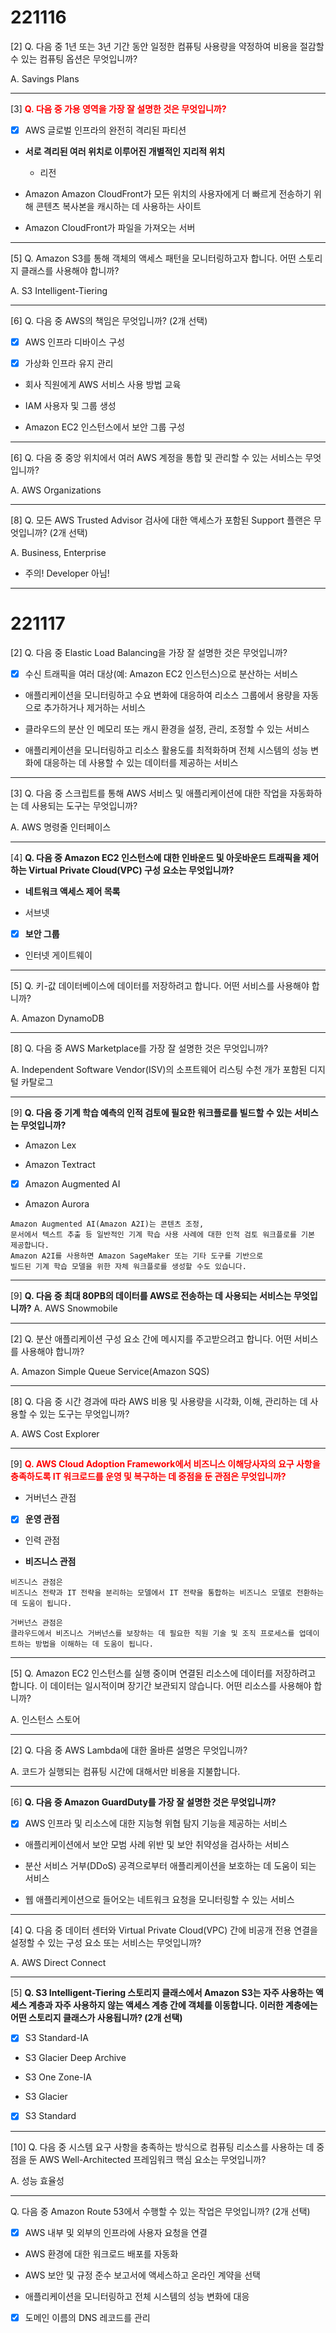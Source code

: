 # 221116


[2] Q. 다음 중 1년 또는 3년 기간 동안 일정한 컴퓨팅 사용량을 약정하여 비용을 절감할 수 있는 컴퓨팅 옵션은 무엇입니까?

A. Savings Plans

---

[3] **<span style="color:red">Q. 다음 중 가용 영역을 가장 잘 설명한 것은 무엇입니까?</span>**

- [x] AWS 글로벌 인프라의 완전히 격리된 파티션

- **서로 격리된 여러 위치로 이루어진 개별적인 지리적 위치**
    - 리전

- Amazon Amazon CloudFront가 모든 위치의 사용자에게 더 빠르게 전송하기 위해 콘텐츠 복사본을 캐시하는 데 사용하는 사이트

- Amazon CloudFront가 파일을 가져오는 서버

---

[5] Q. Amazon S3를 통해 객체의 액세스 패턴을 모니터링하고자 합니다. 어떤 스토리지 클래스를 사용해야 합니까? 

A. S3 Intelligent-Tiering

---

[6] Q. 다음 중 AWS의 책임은 무엇입니까? (2개 선택)

- [x] AWS 인프라 디바이스 구성

- [x] 가상화 인프라 유지 관리

- 회사 직원에게 AWS 서비스 사용 방법 교육

- IAM 사용자 및 그룹 생성

- Amazon EC2 인스턴스에서 보안 그룹 구성

---

[6] Q. 다음 중 중앙 위치에서 여러 AWS 계정을 통합 및 관리할 수 있는 서비스는 무엇입니까?

A. AWS Organizations

---

[8] Q. 모든 AWS Trusted Advisor 검사에 대한 액세스가 포함된 Support 플랜은 무엇입니까? (2개 선택)

A. Business, Enterprise

* 주의! Developer 아님!

---

# 221117


[2] Q. 다음 중 Elastic Load Balancing을 가장 잘 설명한 것은 무엇입니까?

- [x] 수신 트래픽을 여러 대상(예: Amazon EC2 인스턴스)으로 분산하는 서비스

- 애플리케이션을 모니터링하고 수요 변화에 대응하여 리소스 그룹에서 용량을 자동으로 추가하거나 제거하는 서비스

- 클라우드의 분산 인 메모리 또는 캐시 환경을 설정, 관리, 조정할 수 있는 서비스

- 애플리케이션을 모니터링하고 리소스 활용도를 최적화하며 전체 시스템의 성능 변화에 대응하는 데 사용할 수 있는 데이터를 제공하는 서비스

---

[3] Q. 다음 중 스크립트를 통해 AWS 서비스 및 애플리케이션에 대한 작업을 자동화하는 데 사용되는 도구는 무엇입니까? 

A. AWS 명령줄 인터페이스

---

[4] **Q. 다음 중 Amazon EC2 인스턴스에 대한 인바운드 및 아웃바운드 트래픽을 제어하는 Virtual Private Cloud(VPC) 구성 요소는 무엇입니까?**

- **네트워크 액세스 제어 목록**

- 서브넷

- [x] **보안 그룹**

- 인터넷 게이트웨이

---

[5] Q. 키-값 데이터베이스에 데이터를 저장하려고 합니다. 어떤 서비스를 사용해야 합니까?

A. Amazon DynamoDB

---

[8] Q. 다음 중 AWS Marketplace를 가장 잘 설명한 것은 무엇입니까?

A.   Independent Software Vendor(ISV)의 소프트웨어 리스팅 수천 개가 포함된 디지털 카탈로그

---

[9] **Q. 다음 중 기계 학습 예측의 인적 검토에 필요한 워크플로를 빌드할 수 있는 서비스는 무엇입니까?**

- Amazon Lex

- Amazon Textract

- [x] Amazon Augmented AI

- Amazon Aurora

```
Amazon Augmented AI(Amazon A2I)는 콘텐츠 조정, 
문서에서 텍스트 추출 등 일반적인 기계 학습 사용 사례에 대한 인적 검토 워크플로를 기본 제공합니다.
Amazon A2I를 사용하면 Amazon SageMaker 또는 기타 도구를 기반으로 
빌드된 기계 학습 모델을 위한 자체 워크플로를 생성할 수도 있습니다.
```

---

[9] **Q. 다음 중 최대 80PB의 데이터를 AWS로 전송하는 데 사용되는 서비스는 무엇입니까?**
A. AWS Snowmobile

---

[2] Q. 분산 애플리케이션 구성 요소 간에 메시지를 주고받으려고 합니다. 어떤 서비스를 사용해야 합니까?

A. Amazon Simple Queue Service(Amazon SQS)

---

[8] Q. 다음 중 시간 경과에 따라 AWS 비용 및 사용량을 시각화, 이해, 관리하는 데 사용할 수 있는 도구는 무엇입니까?

A. AWS Cost Explorer

---

[9] **<span style="color:red">Q. AWS Cloud Adoption Framework에서 비즈니스 이해당사자의 요구 사항을 충족하도록 IT 워크로드를 운영 및 복구하는 데 중점을 둔 관점은 무엇입니까?</span>**

- 거버넌스 관점

- [x] **운영 관점**

- 인력 관점

- **비즈니스 관점**

```
비즈니스 관점은 
비즈니스 전략과 IT 전략을 분리하는 모델에서 IT 전략을 통합하는 비즈니스 모델로 전환하는 데 도움이 됩니다.

거버넌스 관점은 
클라우드에서 비즈니스 거버넌스를 보장하는 데 필요한 직원 기술 및 조직 프로세스를 업데이트하는 방법을 이해하는 데 도움이 됩니다.
```
---

[5] Q. Amazon EC2 인스턴스를 실행 중이며 연결된 리소스에 데이터를 저장하려고 합니다. 이 데이터는 일시적이며 장기간 보관되지 않습니다. 어떤 리소스를 사용해야 합니까?

A. 인스턴스 스토어

---

[2] Q. 다음 중 AWS Lambda에 대한 올바른 설명은 무엇입니까?

A. 코드가 실행되는 컴퓨팅 시간에 대해서만 비용을 지불합니다.

---

[6] **Q. 다음 중 Amazon GuardDuty를 가장 잘 설명한 것은 무엇입니까?**

- [x] AWS 인프라 및 리소스에 대한 지능형 위협 탐지 기능을 제공하는 서비스

- 애플리케이션에서 보안 모범 사례 위반 및 보안 취약성을 검사하는 서비스

- 분산 서비스 거부(DDoS) 공격으로부터 애플리케이션을 보호하는 데 도움이 되는 서비스

- 웹 애플리케이션으로 들어오는 네트워크 요청을 모니터링할 수 있는 서비스

---

[4] Q. 다음 중 데이터 센터와 Virtual Private Cloud(VPC) 간에 비공개 전용 연결을 설정할 수 있는 구성 요소 또는 서비스는 무엇입니까?

A.   AWS Direct Connect

---

[5] **Q. S3 Intelligent-Tiering 스토리지 클래스에서 Amazon S3는 자주 사용하는 액세스 계층과 자주 사용하지 않는 액세스 계층 간에 객체를 이동합니다. 이러한 계층에는 어떤 스토리지 클래스가 사용됩니까? (2개 선택)**


- [x] S3 Standard-IA

- S3 Glacier Deep Archive

- S3 One Zone-IA

- S3 Glacier

- [x] S3 Standard

---

[10] Q. 다음 중 시스템 요구 사항을 충족하는 방식으로 컴퓨팅 리소스를 사용하는 데 중점을 둔 AWS Well-Architected 프레임워크 핵심 요소는 무엇입니까?

A. 성능 효율성

---

Q. 다음 중 Amazon Route 53에서 수행할 수 있는 작업은 무엇입니까? (2개 선택)

-   [x] AWS 내부 및 외부의 인프라에 사용자 요청을 연결

-   AWS 환경에 대한 워크로드 배포를 자동화

-   AWS 보안 및 규정 준수 보고서에 액세스하고 온라인 계약을 선택
    
-   애플리케이션을 모니터링하고 전체 시스템의 성능 변화에 대응
  
-   [x] 도메인 이름의 DNS 레코드를 관리

<!--stackedit_data:
eyJoaXN0b3J5IjpbMTgyMDkzMzEzNSwtMjEwOTM4ODk5MiwzOT
MwMjAzNzQsMzE1OTUyNTAwLC00NzI1MzE5MDgsMTQxMDA0NDEy
MiwtMTMxNzg0NDAyNiwtMTI1OTA4MjA3NiwtODA5NzEzNzQ4LD
E3NDgxNjM1NDFdfQ==
-->